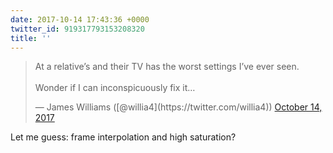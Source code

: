 ```yaml
---
date: 2017-10-14 17:43:36 +0000
twitter_id: 919317793153208320
title: ''
---
```


<blockquote class="twitter-tweet"><p lang="en" dir="ltr">At a relative’s and their TV has the worst settings I’ve ever seen. <br><br>Wonder if I can inconspicuously fix it…</p>&mdash; James Williams ([@willia4](https://twitter.com/willia4)) <a href="https://twitter.com/willia4/status/919315426521296898?ref_src=twsrc%5Etfw">October 14, 2017</a></blockquote>
<script async src="https://platform.twitter.com/widgets.js" charset="utf-8"></script>

Let me guess: frame interpolation and high saturation?
